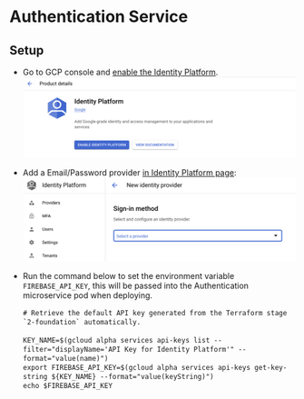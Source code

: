 # Authentication Service

## Setup

- Go to GCP console and [enable the Identity Platform](https://console.cloud.google.com/customer-identity).
  ![Enable IDP](../../.github/assets/idp_enable.png)

- Add a Email/Password provider [in Identity Platform page](https://console.cloud.google.com/customer-identity/providers):
  ![Add IDP provider](../../.github/assets/idp_add_provider.png)

- Run the command below to set the environment variable `FIREBASE_API_KEY`, this will be passed into the Authentication microservice pod when deploying.
  ```
  # Retrieve the default API key generated from the Terraform stage `2-foundation` automatically.

  KEY_NAME=$(gcloud alpha services api-keys list --filter="displayName='API Key for Identity Platform'" --format="value(name)")
  export FIREBASE_API_KEY=$(gcloud alpha services api-keys get-key-string ${KEY_NAME} --format="value(keyString)")
  echo $FIREBASE_API_KEY
  ```
